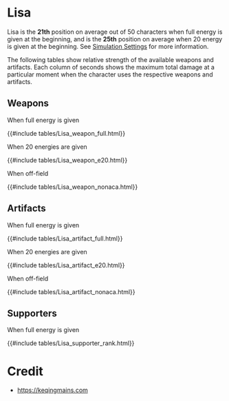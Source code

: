 # Lisa

Lisa is the **21th** position on average out of 50
characters when full energy is given at the beginning, and is the
**25th** position on average when 20 energy is given at the
beginning. See [Simulation Settings](./simulation_settings.md) for more
information.

The following tables show relative strength of the available weapons and
artifacts. Each column of seconds shows the maximum total damage at a
particular moment when the character uses the respective weapons and
artifacts.

## Weapons

When full energy is given

{{#include tables/Lisa_weapon_full.html}}

When 20 energies are given

{{#include tables/Lisa_weapon_e20.html}}

When off-field

{{#include tables/Lisa_weapon_nonaca.html}}

## Artifacts

When full energy is given

{{#include tables/Lisa_artifact_full.html}}

When 20 energies are given

{{#include tables/Lisa_artifact_e20.html}}

When off-field

{{#include tables/Lisa_artifact_nonaca.html}}

## Supporters

When full energy is given

{{#include tables/Lisa_supporter_rank.html}}

# Credit

- <https://keqingmains.com>
